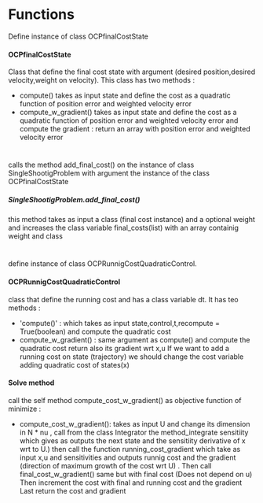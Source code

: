 # Functions 
Define instance of class OCPfinalCostState
#### OCPfinalCostState
Class that define the final cost state with argument (desired position,desired velocity,weight on velocity). 
This class has two methods :
* compute()
takes as input state and define the cost as a quadratic function of position error and weighted velocity error 
* compute_w_gradient()
takes as input state and define the cost as a quadratic function of position error and weighted velocity error and compute the gradient : return an array with position error and weighted velocity error
# 
calls the method add_final_cost() on the instance of class SingleShootigProblem with argument the instance of the class OCPfinalCostState
##### SingleShootigProblem.add_final_cost()
this  method takes as input a class (final cost instance) and a optional weight and increases the class variable final_costs(list) with an array containig weight and class
# 
define instance of class OCPRunnigCostQuadraticControl. 
#### OCPRunnigCostQuadraticControl
class that define the running cost and has a class variable dt. It has teo methods :
* 'compute()' : which takes as input state,control,t,recompute = True(boolean) and compute the quadratic cost
* compute_w_gradient() : same argument as compute() and compute the quadratic cost return also its gradient wrt x,u 
If we want to add a running cost on state (trajectory) we should change the cost variable adding quadratic cost of states(x)

#### Solve method
call the self method compute_cost_w_gradient() as objective function of minimize : 
* compute_cost_w_gradient(): takes as input U and change its dimension in N * nu , call from the class Integrator the method_integrate sensitiity which gives as outputs the next state and the sensitiity derivative  of x wrt to U.) 
then call the function running_cost_gradient which take as input x,u and sensitivities and outputs runnig cost and the gradient (direction of maximum growth of the cost wrt U) . 
Then call final_cost_w_gradient() same but with final cost (Does not depend on u) 
Then increment the cost with final and running cost and the gradient
Last return the cost and gradient
